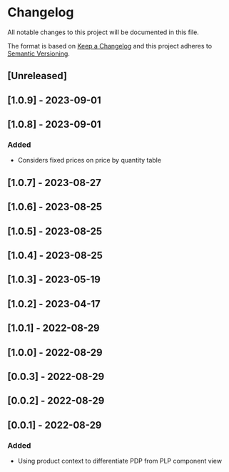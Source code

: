 # Changelog

All notable changes to this project will be documented in this file.

The format is based on [Keep a Changelog](http://keepachangelog.com/en/1.0.0/)
and this project adheres to [Semantic Versioning](http://semver.org/spec/v2.0.0.html).

## [Unreleased]

## [1.0.9] - 2023-09-01

## [1.0.8] - 2023-09-01

### Added

- Considers fixed prices on price by quantity table

## [1.0.7] - 2023-08-27

## [1.0.6] - 2023-08-25

## [1.0.5] - 2023-08-25

## [1.0.4] - 2023-08-25

## [1.0.3] - 2023-05-19

## [1.0.2] - 2023-04-17

## [1.0.1] - 2022-08-29

## [1.0.0] - 2022-08-29

## [0.0.3] - 2022-08-29

## [0.0.2] - 2022-08-29

## [0.0.1] - 2022-08-29

### Added

- Using product context to differentiate PDP from PLP component view
